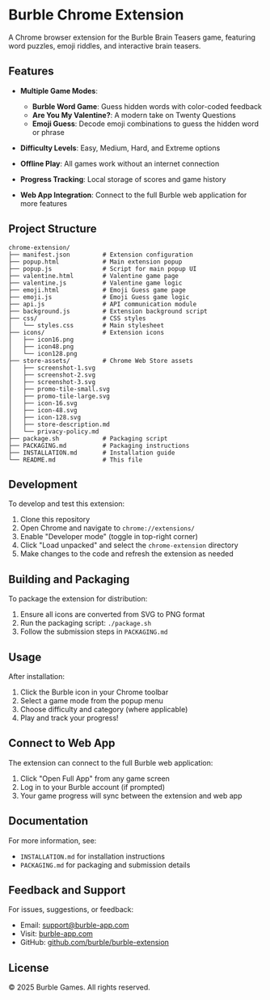 # Burble Chrome Extension

A Chrome browser extension for the Burble Brain Teasers game, featuring word puzzles, emoji riddles, and interactive brain teasers.

## Features

- **Multiple Game Modes**:
  - **Burble Word Game**: Guess hidden words with color-coded feedback
  - **Are You My Valentine?**: A modern take on Twenty Questions
  - **Emoji Guess**: Decode emoji combinations to guess the hidden word or phrase

- **Difficulty Levels**: Easy, Medium, Hard, and Extreme options
- **Offline Play**: All games work without an internet connection
- **Progress Tracking**: Local storage of scores and game history
- **Web App Integration**: Connect to the full Burble web application for more features

## Project Structure

```
chrome-extension/
├── manifest.json         # Extension configuration
├── popup.html            # Main extension popup
├── popup.js              # Script for main popup UI
├── valentine.html        # Valentine game page
├── valentine.js          # Valentine game logic
├── emoji.html            # Emoji Guess game page
├── emoji.js              # Emoji Guess game logic
├── api.js                # API communication module
├── background.js         # Extension background script
├── css/                  # CSS styles
│   └── styles.css        # Main stylesheet
├── icons/                # Extension icons
│   ├── icon16.png
│   ├── icon48.png
│   └── icon128.png
├── store-assets/         # Chrome Web Store assets
│   ├── screenshot-1.svg
│   ├── screenshot-2.svg
│   ├── screenshot-3.svg
│   ├── promo-tile-small.svg
│   ├── promo-tile-large.svg
│   ├── icon-16.svg
│   ├── icon-48.svg
│   ├── icon-128.svg
│   ├── store-description.md
│   └── privacy-policy.md
├── package.sh            # Packaging script
├── PACKAGING.md          # Packaging instructions
├── INSTALLATION.md       # Installation guide
└── README.md             # This file
```

## Development

To develop and test this extension:

1. Clone this repository
2. Open Chrome and navigate to `chrome://extensions/`
3. Enable "Developer mode" (toggle in top-right corner)
4. Click "Load unpacked" and select the `chrome-extension` directory
5. Make changes to the code and refresh the extension as needed

## Building and Packaging

To package the extension for distribution:

1. Ensure all icons are converted from SVG to PNG format
2. Run the packaging script: `./package.sh`
3. Follow the submission steps in `PACKAGING.md`

## Usage

After installation:

1. Click the Burble icon in your Chrome toolbar
2. Select a game mode from the popup menu
3. Choose difficulty and category (where applicable)
4. Play and track your progress!

## Connect to Web App

The extension can connect to the full Burble web application:

1. Click "Open Full App" from any game screen
2. Log in to your Burble account (if prompted)
3. Your game progress will sync between the extension and web app

## Documentation

For more information, see:
- `INSTALLATION.md` for installation instructions
- `PACKAGING.md` for packaging and submission details

## Feedback and Support

For issues, suggestions, or feedback:
- Email: support@burble-app.com
- Visit: [burble-app.com](https://burble-app.com)
- GitHub: [github.com/burble/burble-extension](https://github.com/burble/burble-extension)

## License

© 2025 Burble Games. All rights reserved.